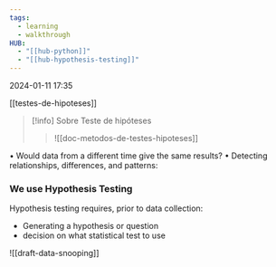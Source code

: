 ```yaml
---
tags:
  - learning
  - walkthrough
HUB:
  - "[[hub-python]]"
  - "[[hub-hypothesis-testing]]"
---
```

2024-01-11  17:35


[[testes-de-hipoteses]]

>[!info] Sobre Teste de hipóteses
>>![[doc-metodos-de-testes-hipoteses]]





• Would data from a different time give the same results?
• Detecting relationships, differences, and patterns:
### We use Hypothesis Testing
Hypothesis testing requires, prior to data collection:
- Generating a hypothesis or question
 - decision on what statistical test to use

![[draft-data-snooping]]

